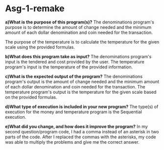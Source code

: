 # Asg-1-remake
**a)What is the purpose of this program(s)?** The denominations program's purpose is to determine the amount of change needed and the minimum amount of each dollar denomination and coin needed for the transaction.

The purpose of the temperature is to calculate the temperature for the given scale using the provided formulas. 

**b)What does this program take as input?**
The denominations program's input is the tendered and cost provided by the user. The temperature program's input is the temperature of the provided information.

**c)What is the expected output of the program?**
The denominations program's output is the amount of change needed and the minimum amount of each dollar denomination and coin needed for the transaction. The temperature program's output is the temperature for the given scale based on the provided formulas. 

**d)What type of execution is included in your new program?**
 The type(s) of execution for the money and temperature program is the Sequential execution.
 
**e)What did you change, and how does it improve the program?**
In my second question/program code, I had a comma instead of an asterisk in two parts of the code. After I replaced the commas with the asterisks, my code was able to multiply the problems and give me the correct answer.
